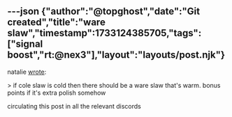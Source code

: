 ---json
{"author":"@topghost","date":"Git created","title":"ware slaw","timestamp":1733124385705,"tags":["signal boost","rt:@nex3"],"layout":"layouts/post.njk"}
---
natalie [wrote](https://nex-3.com/blog/if-cole-slaw-is-cold-then/):

&#x3E; if cole slaw is cold then there should be a ware slaw that&#x27;s warm. bonus points if it&#x27;s extra polish somehow

circulating this post in all the relevant discords

